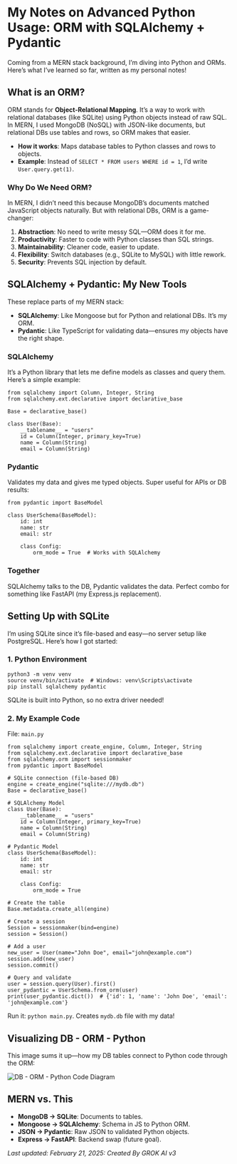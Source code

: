 # My Notes on Advanced Python Usage: ORM with SQLAlchemy + Pydantic

Coming from a MERN stack background, I’m diving into Python and ORMs. Here’s what I’ve learned so far, written as my personal notes!

## What is an ORM?

ORM stands for **Object-Relational Mapping**. It’s a way to work with relational databases (like SQLite) using Python objects instead of raw SQL. In MERN, I used MongoDB (NoSQL) with JSON-like documents, but relational DBs use tables and rows, so ORM makes that easier.

*   **How it works**: Maps database tables to Python classes and rows to objects.
*   **Example**: Instead of `SELECT * FROM users WHERE id = 1`, I’d write `User.query.get(1)`.

### Why Do We Need ORM?

In MERN, I didn’t need this because MongoDB’s documents matched JavaScript objects naturally. But with relational DBs, ORM is a game-changer:

1.  **Abstraction**: No need to write messy SQL—ORM does it for me.
2.  **Productivity**: Faster to code with Python classes than SQL strings.
3.  **Maintainability**: Cleaner code, easier to update.
4.  **Flexibility**: Switch databases (e.g., SQLite to MySQL) with little rework.
5.  **Security**: Prevents SQL injection by default.

## SQLAlchemy + Pydantic: My New Tools

These replace parts of my MERN stack:

*   **SQLAlchemy**: Like Mongoose but for Python and relational DBs. It’s my ORM.
*   **Pydantic**: Like TypeScript for validating data—ensures my objects have the right shape.

### SQLAlchemy

It’s a Python library that lets me define models as classes and query them. Here’s a simple example:

    from sqlalchemy import Column, Integer, String
    from sqlalchemy.ext.declarative import declarative_base

    Base = declarative_base()

    class User(Base):
        __tablename__ = "users"
        id = Column(Integer, primary_key=True)
        name = Column(String)
        email = Column(String)

### Pydantic

Validates my data and gives me typed objects. Super useful for APIs or DB results:

    from pydantic import BaseModel

    class UserSchema(BaseModel):
        id: int
        name: str
        email: str

        class Config:
            orm_mode = True  # Works with SQLAlchemy

### Together

SQLAlchemy talks to the DB, Pydantic validates the data. Perfect combo for something like FastAPI (my Express.js replacement).

## Setting Up with SQLite

I’m using SQLite since it’s file-based and easy—no server setup like PostgreSQL. Here’s how I got started:

### 1\. Python Environment

    python3 -m venv venv
    source venv/bin/activate  # Windows: venv\Scripts\activate
    pip install sqlalchemy pydantic

SQLite is built into Python, so no extra driver needed!

### 2\. My Example Code

File: `main.py`

    from sqlalchemy import create_engine, Column, Integer, String
    from sqlalchemy.ext.declarative import declarative_base
    from sqlalchemy.orm import sessionmaker
    from pydantic import BaseModel

    # SQLite connection (file-based DB)
    engine = create_engine("sqlite:///mydb.db")
    Base = declarative_base()

    # SQLAlchemy Model
    class User(Base):
        __tablename__ = "users"
        id = Column(Integer, primary_key=True)
        name = Column(String)
        email = Column(String)

    # Pydantic Model
    class UserSchema(BaseModel):
        id: int
        name: str
        email: str

        class Config:
            orm_mode = True

    # Create the table
    Base.metadata.create_all(engine)

    # Create a session
    Session = sessionmaker(bind=engine)
    session = Session()

    # Add a user
    new_user = User(name="John Doe", email="john@example.com")
    session.add(new_user)
    session.commit()

    # Query and validate
    user = session.query(User).first()
    user_pydantic = UserSchema.from_orm(user)
    print(user_pydantic.dict())  # {'id': 1, 'name': 'John Doe', 'email': 'john@example.com'}

Run it: `python main.py`. Creates `mydb.db` file with my data!

## Visualizing DB - ORM - Python

This image sums it up—how my DB tables connect to Python code through the ORM:

![DB - ORM - Python Code Diagram](https://miro.medium.com/v2/resize:fit:1100/format:webp/0*UkOqM_a_agYwUOoV)

## MERN vs. This

*   **MongoDB → SQLite**: Documents to tables.
*   **Mongoose → SQLAlchemy**: Schema in JS to Python ORM.
*   **JSON → Pydantic**: Raw JSON to validated Python objects.
*   **Express → FastAPI**: Backend swap (future goal).

_Last updated: February 21, 2025: Created By GROK AI v3_